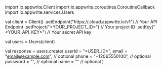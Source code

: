 import io.appwrite.Client
import io.appwrite.coroutines.CoroutineCallback
import io.appwrite.services.Users

val client = Client()
    .setEndpoint("https://<REGION>.cloud.appwrite.io/v1") // Your API Endpoint
    .setProject("<YOUR_PROJECT_ID>") // Your project ID
    .setKey("<YOUR_API_KEY>") // Your secret API key

val users = Users(client)

val response = users.create(
    userId = "<USER_ID>",
    email = "email@example.com", // optional
    phone = "+12065550100", // optional
    password = "", // optional
    name = "<NAME>" // optional
)

